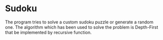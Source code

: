 # Sudoku
The program tries to solve a custom sudoku puzzle or generate a random one. The algorithm which has been used to solve the problem is Depth-First that be implemented by recursive function.
